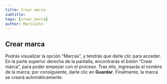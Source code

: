 ```yaml
---
title: Crear marca
subtitle: 
tags: [crear_marca]
author: Maricielo
---
```


## Crear marca 
Podrás visualizar la opción “Marcas”, y tendrás que darle clic para acceder.
En la parte superior derecha de la pantalla, encontrarás el botón “Crear marca”, para poder empezar con el proceso.
Tras ello, ingresarás el nombre de la marca; por consiguiente, darle clic en **Guardar**.
Finalmente, la marca se creará automáticamente.

